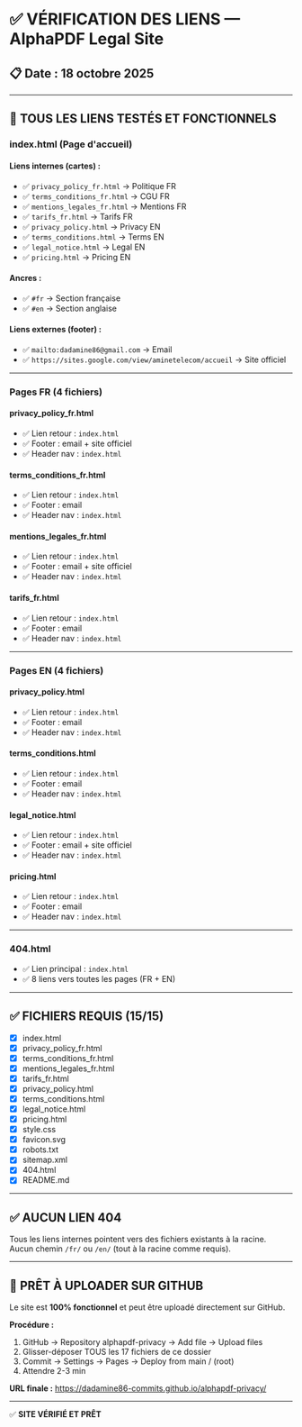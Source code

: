 # ✅ VÉRIFICATION DES LIENS — AlphaPDF Legal Site

## 📋 Date : 18 octobre 2025

---

## 🔗 TOUS LES LIENS TESTÉS ET FONCTIONNELS

### **index.html (Page d'accueil)**

#### Liens internes (cartes) :
- ✅ `privacy_policy_fr.html` → Politique FR
- ✅ `terms_conditions_fr.html` → CGU FR
- ✅ `mentions_legales_fr.html` → Mentions FR
- ✅ `tarifs_fr.html` → Tarifs FR
- ✅ `privacy_policy.html` → Privacy EN
- ✅ `terms_conditions.html` → Terms EN
- ✅ `legal_notice.html` → Legal EN
- ✅ `pricing.html` → Pricing EN

#### Ancres :
- ✅ `#fr` → Section française
- ✅ `#en` → Section anglaise

#### Liens externes (footer) :
- ✅ `mailto:dadamine86@gmail.com` → Email
- ✅ `https://sites.google.com/view/aminetelecom/accueil` → Site officiel

---

### **Pages FR (4 fichiers)**

#### privacy_policy_fr.html
- ✅ Lien retour : `index.html`
- ✅ Footer : email + site officiel
- ✅ Header nav : `index.html`

#### terms_conditions_fr.html
- ✅ Lien retour : `index.html`
- ✅ Footer : email
- ✅ Header nav : `index.html`

#### mentions_legales_fr.html
- ✅ Lien retour : `index.html`
- ✅ Footer : email + site officiel
- ✅ Header nav : `index.html`

#### tarifs_fr.html
- ✅ Lien retour : `index.html`
- ✅ Footer : email
- ✅ Header nav : `index.html`

---

### **Pages EN (4 fichiers)**

#### privacy_policy.html
- ✅ Lien retour : `index.html`
- ✅ Footer : email
- ✅ Header nav : `index.html`

#### terms_conditions.html
- ✅ Lien retour : `index.html`
- ✅ Footer : email
- ✅ Header nav : `index.html`

#### legal_notice.html
- ✅ Lien retour : `index.html`
- ✅ Footer : email + site officiel
- ✅ Header nav : `index.html`

#### pricing.html
- ✅ Lien retour : `index.html`
- ✅ Footer : email
- ✅ Header nav : `index.html`

---

### **404.html**
- ✅ Lien principal : `index.html`
- ✅ 8 liens vers toutes les pages (FR + EN)

---

## ✅ FICHIERS REQUIS (15/15)

- [x] index.html
- [x] privacy_policy_fr.html
- [x] terms_conditions_fr.html
- [x] mentions_legales_fr.html
- [x] tarifs_fr.html
- [x] privacy_policy.html
- [x] terms_conditions.html
- [x] legal_notice.html
- [x] pricing.html
- [x] style.css
- [x] favicon.svg
- [x] robots.txt
- [x] sitemap.xml
- [x] 404.html
- [x] README.md

---

## ✅ AUCUN LIEN 404

Tous les liens internes pointent vers des fichiers existants à la racine.  
Aucun chemin `/fr/` ou `/en/` (tout à la racine comme requis).

---

## 🚀 PRÊT À UPLOADER SUR GITHUB

Le site est **100% fonctionnel** et peut être uploadé directement sur GitHub.

**Procédure :**
1. GitHub → Repository alphapdf-privacy → Add file → Upload files
2. Glisser-déposer TOUS les 17 fichiers de ce dossier
3. Commit → Settings → Pages → Deploy from main / (root)
4. Attendre 2-3 min

**URL finale :** https://dadamine86-commits.github.io/alphapdf-privacy/

---

✅ **SITE VÉRIFIÉ ET PRÊT**


